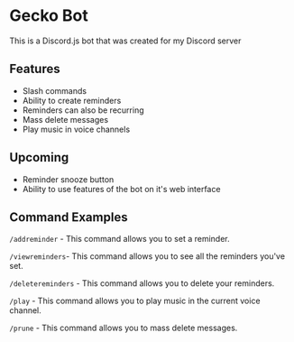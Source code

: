 # Gecko Bot
This is a Discord.js bot that was created for my Discord server


## Features
- Slash commands
- Ability to create reminders
- Reminders can also be recurring
- Mass delete messages
- Play music in voice channels


## Upcoming
- Reminder snooze button
- Ability to use features of the bot on it's web interface


## Command Examples
`/addreminder` - This command allows you to set a reminder.

`/viewreminders`- This command allows you to see all the reminders you've set.

`/deletereminders` - This command allows you to delete your reminders.

`/play` - This command allows you to play music in the current voice channel.

`/prune` - This command allows you to mass delete messages.

